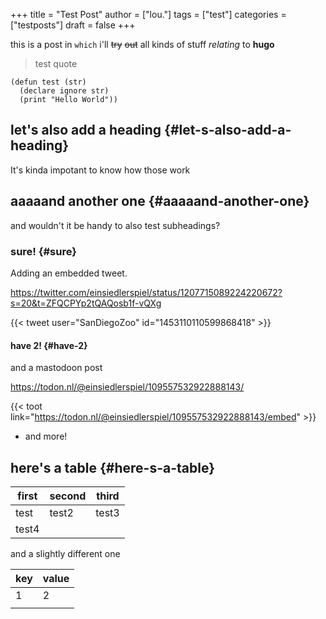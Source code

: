 +++
title = "Test Post"
author = ["lou."]
tags = ["test"]
categories = ["testposts"]
draft = false
+++

this is a post in `which` i'll ~~try~~ ~~out~~ all <span class="underline">kinds</span> of stuff _relating_ to **hugo**

> test quote

```common-lisp
(defun test (str)
  (declare ignore str)
  (print "Hello World"))
```


## let's also add a heading {#let-s-also-add-a-heading}

It's kinda impotant to know how those work


## aaaaand another one {#aaaaand-another-one}

and wouldn't it be handy to also test subheadings?


### sure! {#sure}

Adding an embedded tweet.

https://twitter.com/einsiedlerspiel/status/1207715089224220672?s=20&t=ZFQCPYp2tQAQosb1f-vQXg

{{< tweet user="SanDiegoZoo" id="1453110110599868418" >}}


#### have 2! {#have-2}

and a mastodoon post

<https://todon.nl/@einsiedlerspiel/109557532922888143/>

{{< toot link="https://todon.nl/@einsiedlerspiel/109557532922888143/embed" >}}

<!--list-separator-->

-  and more!


## here's a table {#here-s-a-table}

| first | second | third |
|-------|--------|-------|
| test  | test2  | test3 |
| test4 |        |       |

and a slightly different one

| key | value |
|-----|-------|
| 1   | 2     |
|     |       |